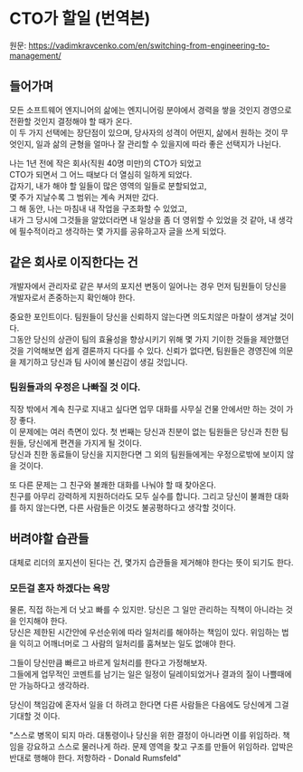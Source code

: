 # CTO가 할일 (번역본)

원문: https://vadimkravcenko.com/en/switching-from-engineering-to-management/

## 들어가며

모든 소프트웨어 엔지니어의 삶에는 엔지니어링 분야에서 경력을 쌓을 것인지 경영으로 전환할 것인지 결정해야 할 때가 온다.  
이 두 가지 선택에는 장단점이 있으며, 당사자의 성격이 어떤지, 삶에서 원하는 것이 무엇인지, 일과 삶의 균형을 얼마나 잘 관리할 수 있을지에 따라 좋은 선택지가 나뉜다.

나는 1년 전에 작은 회사(직원 40명 미만)의 CTO가 되었고  
CTO가 되면서 그 어느 때보다 더 열심히 일하게 되었다.  
갑자기, 내가 해야 할 일들이 많은 영역의 일들로 분할되었고,  
몇 주가 지날수록 그 범위는 계속 커져만 갔다.  
그 해 동안, 나는 마침내 내 작업을 구조화할 수 있었고,  
내가 그 당시에 그것들을 알았더라면 내 일상을 좀 더 영위할 수 있었을 것 같아, 내 생각에 필수적이라고 생각하는 몇 가지를 공유하고자 글을 쓰게 되었다.

## 같은 회사로 이직한다는 건

개발자에서 관리자로 같은 부서의 포지션 변동이 일어나는 경우 먼저 팀원들이 당신을 개발자로서 존중하는지 확인해야 한다.

중요한 포인트이다. 팀원들이 당신을 신뢰하지 않는다면 의도치않은 마찰이 생겨날 것이다.  
그동안 당신의 상관이 팀의 효율성을 향상시키기 위해 몇 가지 기이한 것들을 제안했던 것을 기억해보면 쉽게 결론까지 다다를 수 있다.
신뢰가 없다면, 팀원들은 경영진에 의문을 제기하고 당신과 팀 사이에 불신감이 생길 것입니다.

### 팀원들과의 우정은 나빠질 것 이다.

직장 밖에서 계속 친구로 지내고 싶다면 업무 대화를 사무실 건물 안에서만 하는 것이 가장 좋다.  
이 문제에는 여러 측면이 있다. 첫 번째는 당신과 친분이 없는 팀원들은 당신과 친한 팀원들, 당신에게 편견을 가지게 될 것이다.  
당신과 친한 동료들이 당신을 지지한다면 그 외의 팀원들에게는 우정으로밖에 보이지 않을 것이다.

또 다른 문제는 그 친구와 불쾌한 대화를 나눠야 할 때 찾아온다.  
친구를 아무리 강력하게 지원하더라도 모두 실수를 합니다. 그리고 당신이 불쾌한 대화를 하지 않는다면, 다른 사람들은 이것도 불공평하다고 생각할 것이다.

## 버려야할 습관들

대체로 리더의 포지션이 된다는 건, 몇가지 습관들을 제거해야 한다는 뜻이 되기도 한다.

### 모든걸 혼자 하겠다는 욕망

물론, 직접 하는게 더 낫고 빠를 수 있지만. 당신은 그 일만 관리하는 직책이 아니라는 것을 인지해야 한다.  
당신은 제한된 시간안에 우선순위에 따라 일처리를 해야하는 책임이 있다. 위임하는 법을 익히고 어깨너머로 그 사람의 일처리를 훔쳐보는 일도 없애야 한다.

그들이 당신만큼 빠르고 바르게 일처리를 한다고 가정해보자.  
그들에게 업무적인 코멘트를 남기는 일은 일정이 딜레이되었거나 결과의 질이 나쁠때에만 가능하다고 생각하라.

당신이 책임감에 혼자서 일을 더 하려고 한다면 다른 사람들은 다음에도 당신에게 그걸 기대할 것 이다.

"스스로 병목이 되지 마라. 대통령이나 당신을 위한 결정이 아니라면 이를 위임하라. 책임을 강요하고 스스로 물러나게 하라. 문제 영역을 찾고 구조를 만들어 위임하라. 압박은 반대로 행해야 한다. 저항하라 - Donald Rumsfeld"

